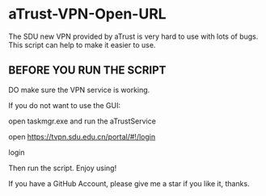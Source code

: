 # aTrust-VPN-Open-URL
The SDU new VPN provided by aTrust is very hard to use with lots of bugs. This script can help to make it easier to use.

## BEFORE YOU RUN THE SCRIPT

DO make sure the VPN service is working.

If you do not want to use the GUI:

open taskmgr.exe and run the aTrustService

open https://tvpn.sdu.edu.cn/portal/#!/login

login

Then run the script. Enjoy using!

If you have a GitHub Account, please give me a star if you like it, thanks.
